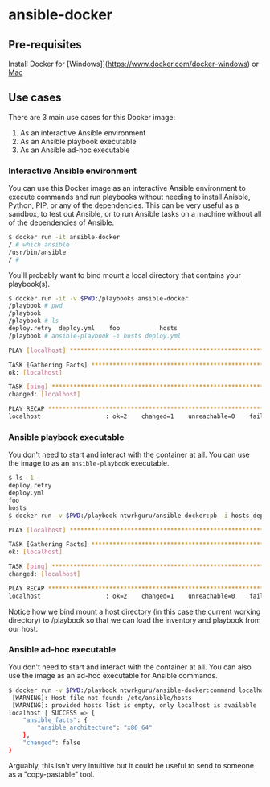 # ansible-docker

## Pre-requisites

Install Docker for [Windows]](https://www.docker.com/docker-windows) or [Mac](https://www.docker.com/docker-mac)

## Use cases

There are 3 main use cases for this Docker image:

1. As an interactive Ansible environment
2. As an Ansible playbook executable
3. As an Ansible ad-hoc executable

### Interactive Ansible environment

You can use this Docker image as an interactive Ansible environment to execute commands and run playbooks without needing to install Anisble, Python, PIP, or any of the dependencies. This can be very useful as a sandbox, to test out Ansible, or to run Ansible tasks on a machine without all of the dependencies of Ansible.

```bash
$ docker run -it ansible-docker
/ # which ansible
/usr/bin/ansible
/ #
```

You'll probably want to bind mount a local directory that contains your playbook(s).

```bash
$ docker run -it -v $PWD:/playbooks ansible-docker
/playbook # pwd
/playbook
/playbook # ls
deploy.retry  deploy.yml    foo           hosts
/playbook # ansible-playbook -i hosts deploy.yml 

PLAY [localhost] *******************************************************************************************************

TASK [Gathering Facts] *************************************************************************************************
ok: [localhost]

TASK [ping] ************************************************************************************************************
changed: [localhost]

PLAY RECAP *************************************************************************************************************
localhost                  : ok=2    changed=1    unreachable=0    failed=0
```

### Ansible playbook executable

You don't need to start and interact with the container at all. You can use the image to as an `ansible-playbook` executable.

```bash
$ ls -1
deploy.retry
deploy.yml
foo
hosts
$ docker run -v $PWD:/playbook ntwrkguru/ansible-docker:pb -i hosts deploy.yml 

PLAY [localhost] ***************************************************************

TASK [Gathering Facts] *********************************************************
ok: [localhost]

TASK [ping] ********************************************************************
changed: [localhost]

PLAY RECAP *********************************************************************
localhost                  : ok=2    changed=1    unreachable=0    failed=0
```

Notice how we bind mount a host directory (in this case the current working directory) to /playbook so that we can load the inventory and playbook from our host.

### Ansible ad-hoc executable

You don't need to start and interact with the container at all. You can also use the image as an ad-hoc executable for Ansible commands.

```bash
$ docker run -v $PWD:/playbook ntwrkguru/ansible-docker:command localhost -m setup -a 'filter=ansible_architecture'
 [WARNING]: Host file not found: /etc/ansible/hosts
 [WARNING]: provided hosts list is empty, only localhost is available
localhost | SUCCESS => {
    "ansible_facts": {
        "ansible_architecture": "x86_64"
    }, 
    "changed": false
}
```

Arguably, this isn't very intuitive but it could be useful to send to someone as a "copy-pastable" tool.
